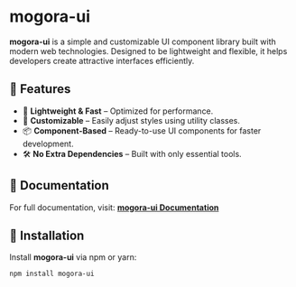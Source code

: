 # mogora-ui

**mogora-ui** is a simple and customizable UI component library built with modern web technologies. Designed to be lightweight and flexible, it helps developers create attractive interfaces efficiently.

## 📌 Features

- 🚀 **Lightweight & Fast** – Optimized for performance.
- 🎨 **Customizable** – Easily adjust styles using utility classes.
- 📦 **Component-Based** – Ready-to-use UI components for faster development.
- 🛠 **No Extra Dependencies** – Built with only essential tools.

## 📖 Documentation

For full documentation, visit: **[mogora-ui Documentation](#)**

## 🚀 Installation

Install **mogora-ui** via npm or yarn:

```sh
npm install mogora-ui
```
